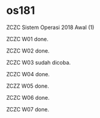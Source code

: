 # os181
ZCZC Sistem Operasi 2018 Awal (1)

ZCZC W01 done.

ZCZC W02 done.

ZCZC W03 sudah dicoba.

ZCZC W04 done.

ZCZZ W05 done.

ZCZC W06 done.

ZCZC W07 done.
